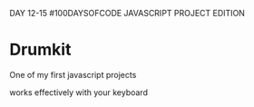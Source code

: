 DAY 12-15 #100DAYSOFCODE JAVASCRIPT PROJECT EDITION

# Drumkit

One of my first javascript projects 

works effectively with your keyboard

